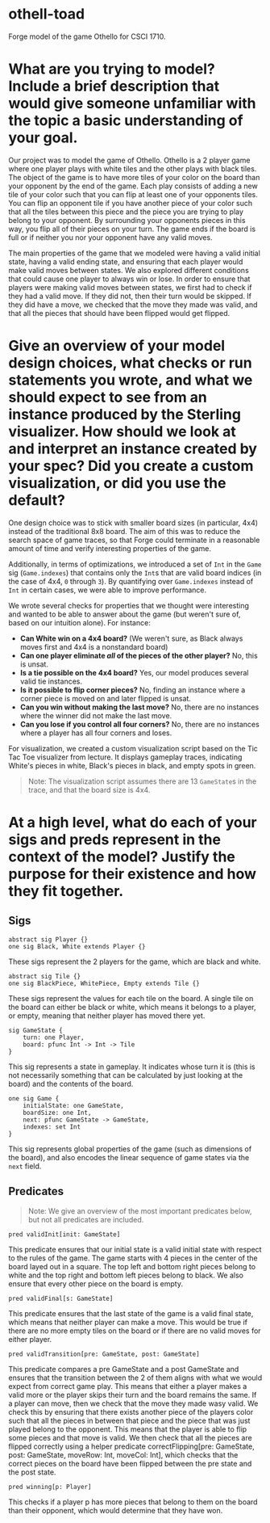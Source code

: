 # othell-toad

Forge model of the game Othello for CSCI 1710.

# What are you trying to model? Include a brief description that would give someone unfamiliar with the topic a basic understanding of your goal.

Our project was to model the game of Othello. Othello is a 2 player game where one player plays with white tiles and the other plays with black tiles. The object of the game is to have more tiles of your color on the board than your opponent by the end of the game. Each play consists of adding a new tile of your color such that you can flip at least one of your opponents tiles. You can flip an opponent tile if you have another piece of your color such that all the tiles between this piece and the piece you are trying to play belong to your opponent. By surrounding your opponents pieces in this way, you flip all of their pieces on your turn. The game ends if the board is full or if neither you nor your opponent have any valid moves.

The main properties of the game that we modeled were having a valid initial state, having a valid ending state, and ensuring that each player would make valid moves between states. We also explored different conditions that could cause one player to always win or lose. In order to ensure that players were making valid moves between states, we first had to check if they had a valid move. If they did not, then their turn would be skipped. If they did have a move, we checked that the move they made was valid, and that all the pieces that should have been flipped would get flipped.

# Give an overview of your model design choices, what checks or run statements you wrote, and what we should expect to see from an instance produced by the Sterling visualizer. How should we look at and interpret an instance created by your spec? Did you create a custom visualization, or did you use the default?

One design choice was to stick with smaller board sizes (in particular, 4x4) instead of the traditional 8x8 board. The
aim of this was to reduce the search space of game traces, so that Forge could terminate in a reasonable amount
of time and verify interesting properties of the game.

Additionally, in terms of optimizations, we introduced a set of `Int` in the `Game` sig (`Game.indexes`) that contains only the `Int`s that are valid board indices (in the case of 4x4, `0` through `3`). By quantifying over `Game.indexes` instead of `Int` in certain cases, we were able to improve performance.

We wrote several checks for properties that we thought were interesting and wanted to be able to answer about the game (but weren't sure of, based
on our intuition alone). For instance:

- **Can White win on a 4x4 board?** (We weren't sure, as Black always moves first and 4x4 is a nonstandard board)
- **Can one player eliminate _all_ of the pieces of the other player?** No, this is unsat.
- **Is a tie possible on the 4x4 board?** Yes, our model produces several valid tie instances.
- **Is it possible to flip corner pieces?** No, finding an instance where a corner piece is moved on and later flipped is unsat.
- **Can you win without making the last move?** No, there are no instances where the winner did not make the last move.
- **Can you lose if you control all four corners?** No, there are no instances where a player has all four corners and loses.

For visualization, we created a custom visualization script based on the Tic Tac Toe visualizer from lecture. It displays gameplay traces,
indicating White's pieces in white, Black's pieces in black, and empty spots in green.

> Note: The visualization script assumes there are 13 `GameState`s in the trace, and that the board size is 4x4.

# At a high level, what do each of your sigs and preds represent in the context of the model? Justify the purpose for their existence and how they fit together.

## Sigs

```
abstract sig Player {}
one sig Black, White extends Player {}
```

These sigs represent the 2 players for the game, which are black and white.

```
abstract sig Tile {}
one sig BlackPiece, WhitePiece, Empty extends Tile {}
```

These sigs represent the values for each tile on the board. A single tile on the board can either be black or white, which means it belongs to a player, or empty, meaning that neither player has moved there yet.

```
sig GameState {
    turn: one Player,
    board: pfunc Int -> Int -> Tile
}
```

This sig represents a state in gameplay. It indicates whose turn it is (this is not necessarily
something that can be calculated by just looking at the board) and the contents of the board.

```
one sig Game {
    initialState: one GameState,
    boardSize: one Int,
    next: pfunc GameState -> GameState,
    indexes: set Int
}
```

This sig represents global properties of the game (such as dimensions of the board), and also encodes the linear sequence of game states via the `next` field.

## Predicates

> Note: We give an overview of the most important predicates below, but not all predicates are included.

```
pred validInit[init: GameState]
```

This predicate ensures that our initial state is a valid initial state with respect to the rules of the game. The game starts with 4 pieces in the center of the board layed out in a square. The top left and bottom right pieces belong to white and the top right and bottom left pieces belong to black. We also ensure that every other piece on the board is empty.

```
pred validFinal[s: GameState]
```

This predicate ensures that the last state of the game is a valid final state, which means that neither player can make a move. This would be true if there are no more empty tiles on the board or if there are no valid moves for either player.

```
pred validTransition[pre: GameState, post: GameState]
```

This predicate compares a pre GameState and a post GameState and ensures that the transition between the 2 of them aligns with what we would expect from correct game play. This means that either a player makes a valid more or the player skips their turn and the board remains the same. If a player can move, then we check that the move they made wasy valid. We check this by ensuring that there exists another piece of the players color such that all the pieces in between that piece and the piece that was just played belong to the opponent. This means that the player is able to flip some pieces and that move is valid. We then check that all the pieces are flipped correctly using a helper predicate correctFlipping[pre: GameState, post: GameState, moveRow: Int, moveCol: Int], which checks that the correct pieces on the board have been flipped between the pre state and the post state.

```
pred winning[p: Player]
```

This checks if a player p has more pieces that belong to them on the board than their opponent, which would determine that they have won.
